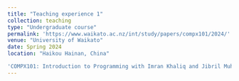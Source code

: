 ```yaml
---
title: "Teaching experience 1"
collection: teaching
type: "Undergraduate course"
permalink: 'https://www.waikato.ac.nz/int/study/papers/compx101/2024/'
venue: "University of Waikato"
date: Spring 2024
location: "Haikou Hainan, China"

'COMPX101: Introduction to Programming with Imran Khaliq and Jibril Muhammad Adam.'
---
```

